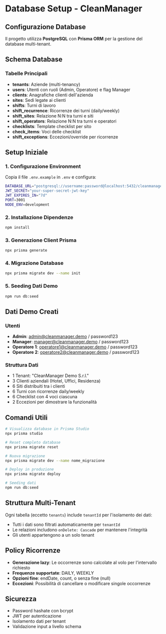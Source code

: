 # Database Setup - CleanManager

## Configurazione Database

Il progetto utilizza **PostgreSQL** con **Prisma ORM** per la gestione del database multi-tenant.

## Schema Database

### Tabelle Principali

- **tenants**: Aziende (multi-tenancy)
- **users**: Utenti con ruoli (Admin, Operatore) e flag Manager
- **clients**: Anagrafiche clienti dell'azienda
- **sites**: Sedi legate ai clienti
- **shifts**: Turni di lavoro
- **shift_recurrence**: Ricorrenze dei turni (daily/weekly)
- **shift_sites**: Relazione N:N tra turni e siti
- **shift_operators**: Relazione N:N tra turni e operatori
- **checklists**: Template checklist per sito
- **check_items**: Voci delle checklist
- **shift_exceptions**: Eccezioni/override per ricorrenze

## Setup Iniziale

### 1. Configurazione Environment

Copia il file `.env.example` in `.env` e configura:

```bash
DATABASE_URL="postgresql://username:password@localhost:5432/cleanmanager?schema=public"
JWT_SECRET="your-super-secret-jwt-key"
JWT_EXPIRES_IN="7d"
PORT=3001
NODE_ENV=development
```

### 2. Installazione Dipendenze

```bash
npm install
```

### 3. Generazione Client Prisma

```bash
npx prisma generate
```

### 4. Migrazione Database

```bash
npx prisma migrate dev --name init
```

### 5. Seeding Dati Demo

```bash
npm run db:seed
```

## Dati Demo Creati

### Utenti
- **Admin**: admin@cleanmanager.demo / password123
- **Manager**: manager@cleanmanager.demo / password123
- **Operatore 1**: operatore1@cleanmanager.demo / password123
- **Operatore 2**: operatore2@cleanmanager.demo / password123

### Struttura Dati
- 1 Tenant: "CleanManager Demo S.r.l."
- 3 Clienti aziendali (Hotel, Uffici, Residenza)
- 6 Siti distribuiti tra i clienti
- 6 Turni con ricorrenze daily/weekly
- 6 Checklist con 4 voci ciascuna
- 2 Eccezioni per dimostrare la funzionalità

## Comandi Utili

```bash
# Visualizza database in Prisma Studio
npx prisma studio

# Reset completo database
npx prisma migrate reset

# Nuova migrazione
npx prisma migrate dev --name nome_migrazione

# Deploy in produzione
npx prisma migrate deploy

# Seeding dati
npm run db:seed
```

## Struttura Multi-Tenant

Ogni tabella (eccetto `tenants`) include `tenantId` per l'isolamento dei dati:

- Tutti i dati sono filtrati automaticamente per `tenantId`
- Le relazioni includono `onDelete: Cascade` per mantenere l'integrità
- Gli utenti appartengono a un solo tenant

## Policy Ricorrenze

- **Generazione lazy**: Le occorrenze sono calcolate al volo per l'intervallo richiesto
- **Frequenze supportate**: DAILY, WEEKLY
- **Opzioni fine**: endDate, count, o senza fine (null)
- **Eccezioni**: Possibilità di cancellare o modificare singole occorrenze

## Sicurezza

- Password hashate con bcrypt
- JWT per autenticazione
- Isolamento dati per tenant
- Validazione input a livello schema